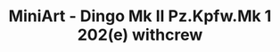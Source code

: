 ---
layout: product
title: "MiniArt - Dingo Mk II Pz.Kpfw.Mk 1 202(e) withcrew"
price: "3700" 
desc: "N/A"
img_path: "/assets/img/MI35074.webp"
brand: "N/A"
available: false
special_offer: false
new: false
soon: false
cat: "010000"
subcat: "010100"
subsubcat: "0N/A"
sifra: "MI35074"
popular: false
---